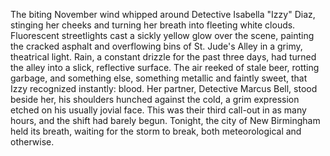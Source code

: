 The biting November wind whipped around Detective Isabella "Izzy" Diaz, stinging her cheeks and turning her breath into fleeting white clouds.  Fluorescent streetlights cast a sickly yellow glow over the scene, painting the cracked asphalt and overflowing bins of St. Jude's Alley in a grimy, theatrical light. Rain, a constant drizzle for the past three days, had turned the alley into a slick, reflective surface. The air reeked of stale beer, rotting garbage, and something else, something metallic and faintly sweet, that Izzy recognized instantly: blood. Her partner, Detective Marcus Bell, stood beside her, his shoulders hunched against the cold, a grim expression etched on his usually jovial face.  This was their third call-out in as many hours, and the shift had barely begun.  Tonight, the city of New Birmingham held its breath, waiting for the storm to break, both meteorological and otherwise.
